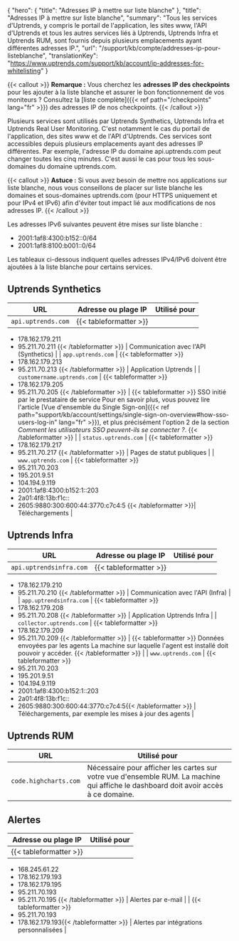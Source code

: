 {
"hero": {
"title": "Adresses IP à mettre sur liste blanche"
},
"title": "Adresses IP à mettre sur liste blanche",
"summary": "Tous les services d'Uptrends, y compris le portail de l'application, les sites www, l'API d'Uptrends et tous les autres services liés à Uptrends, Uptrends Infra et Uptrends RUM, sont fournis depuis plusieurs emplacements ayant différentes adresses IP.",
"url": "/support/kb/compte/addresses-ip-pour-listeblanche",
"translationKey": "https://www.uptrends.com/support/kb/account/ip-addresses-for-whitelisting"
}

{{< callout >}}
**Remarque :** Vous cherchez les **adresses IP des checkpoints** pour les ajouter à la liste blanche et assurer le bon fonctionnement de vos moniteurs ? Consultez la [liste complète]({{< ref path="/checkpoints" lang="fr" >}}) des adresses IP de nos checkpoints.
{{< /callout >}}

Plusieurs services sont utilisés par Uptrends Synthetics, Uptrends Infra et Uptrends Real User Monitoring. C'est notamment le cas du portail de l'application, des sites www et de l'API d'Uptrends. Ces services sont accessibles depuis plusieurs emplacements ayant des adresses IP différentes. Par exemple, l'adresse IP du domaine api.uptrends.com peut changer toutes les cinq minutes. C'est aussi le cas pour tous les sous-domaines du domaine uptrends.com.

{{< callout >}}
**Astuce :** Si vous avez besoin de mettre nos applications sur liste blanche, nous vous conseillons de placer sur liste blanche les domaines et sous-domaines uptrends.com (pour HTTPS uniquement et pour IPv4 et IPv6) afin d'éviter tout impact lié aux modifications de nos adresses IP.
{{< /callout >}}

Les adresses IPv6 suivantes peuvent être mises sur liste blanche :

- 2001:1af8:4300:b152::0/64
- 2001:1af8:8100:b001::0/64

Les tableaux ci-dessous indiquent quelles adresses IPv4/IPv6 doivent être ajoutées à la liste blanche pour certains services.

## Uptrends Synthetics
| URL | Adresse ou plage IP | Utilisé pour |
|-----|--------------------|-------------------|
| `api.uptrends.com` | {{< tableformatter >}} 
- 178.162.179.211
- 95.211.70.211 {{< /tableformatter >}}  | Communication avec l'API (Synthetics) |
   | `app.uptrends.com`          | {{< tableformatter >}}
- 178.162.179.213
- 95.211.70.213 {{< /tableformatter >}}  | Application Uptrends |
   | `customername.uptrends.com` | {{< tableformatter >}}
- 178.162.179.205
- 95.211.70.205 {{< /tableformatter >}} | {{< tableformatter >}}
   SSO initié par le prestataire de service
   Pour en savoir plus, vous pouvez lire l'article [Vue d'ensemble du Single Sign-on]({{< ref path="support/kb/account/settings/single-sign-on-overview#how-sso-users-log-in" lang="fr" >}}), et plus précisément l'option 2 de la section *Comment les utilisateurs SSO peuvent-ils se connecter ?*. {{< /tableformatter >}} |
   | `status.uptrends.com`       | {{< tableformatter >}}
- 178.162.179.217
- 95.211.70.217  {{< /tableformatter >}} | Pages de statut publiques |
   | `www.uptrends.com`          | {{< tableformatter >}}
- 95.211.70.203
- 195.201.9.51
- 104.194.9.119
- 2001:1af8:4300:b152:1::203
- 2a01:4f8:13b:f1c::
- 2605:9880:300:600:44:3770:c7c4:5  {{< /tableformatter >}}| Téléchargements |

## Uptrends Infra
| URL | Adresse ou plage IP | Utilisé pour |
|---------------------------|---------------------------------------|-------------------------------------------------------------|
| `api.uptrendsinfra.com` | {{< tableformatter >}} 
- 178.162.179.210
- 95.211.70.210 {{< /tableformatter >}} |  Communication avec l'API (Infra) |
   |  `app.uptrendsinfra.com` | {{< tableformatter >}}
- 178.162.179.208
- 95.211.70.208 {{< /tableformatter >}} |  Application Uptrends Infra |
   |  `collector.uptrends.com` | {{< tableformatter >}}
- 178.162.179.209
- 95.211.70.209 {{< /tableformatter >}} |  {{< tableformatter >}}
   Données envoyées par les agents
   La machine sur laquelle l'agent est installé doit pouvoir y accéder. {{< /tableformatter >}} |
   | `www.uptrends.com` | {{< tableformatter >}}
- 95.211.70.203
- 195.201.9.51
- 104.194.9.119
- 2001:1af8:4300:b152:1::203
- 2a01:4f8:13b:f1c::
- 2605:9880:300:600:44:3770:c7c4:5{{< /tableformatter >}} |  Téléchargements, par exemple les mises à jour des agents |

## Uptrends RUM

| URL | Utilisé pour |
|---------------------|-------------------------------------------------------------------------------------------------------------------------------|
| `code.highcharts.com` | Nécessaire pour afficher les cartes sur votre vue d'ensemble RUM. La machine qui affiche le dashboard doit avoir accès à ce domaine. |

## Alertes

| Adresse ou plage IP | Utilisé pour |
|----------------------------------------------------------------------------|-------------------|
| {{< tableformatter >}} 
- 168.245.61.22
- 178.162.179.193
- 178.162.179.195
- 95.211.70.193
- 95.211.70.195 {{< /tableformatter >}} | Alertes par e-mail |
   | {{< tableformatter >}}
- 95.211.70.193
- 178.162.179.193{{< /tableformatter >}} | Alertes par intégrations personnalisées |